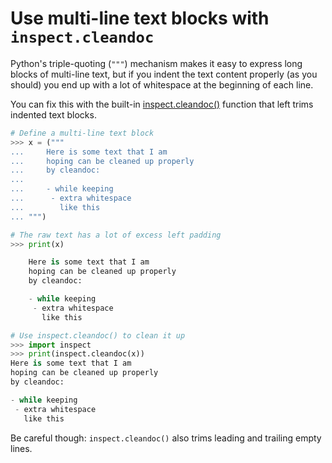 # Use multi-line text blocks with `inspect.cleandoc`

Python's triple-quoting (`"""`) mechanism makes it easy to express long blocks
of multi-line text, but if you indent the text content properly (as you should)
you end up with a lot of whitespace at the beginning of each line.

You can fix this with the built-in [inspect.cleandoc()][cleandoc] function that
left trims indented text blocks.


```python
# Define a multi-line text block
>>> x = ("""
...     Here is some text that I am
...     hoping can be cleaned up properly
...     by cleandoc:
...
...     - while keeping
...      - extra whitespace
...        like this
... """)

# The raw text has a lot of excess left padding
>>> print(x)

    Here is some text that I am
    hoping can be cleaned up properly
    by cleandoc:

    - while keeping
     - extra whitespace
       like this

# Use inspect.cleandoc() to clean it up
>>> import inspect
>>> print(inspect.cleandoc(x))
Here is some text that I am
hoping can be cleaned up properly
by cleandoc:

- while keeping
 - extra whitespace
   like this
```

Be careful though: `inspect.cleandoc()` also trims leading and trailing empty
lines.

[cleandoc]: https://docs.python.org/3/library/inspect.html#inspect.cleandoc
